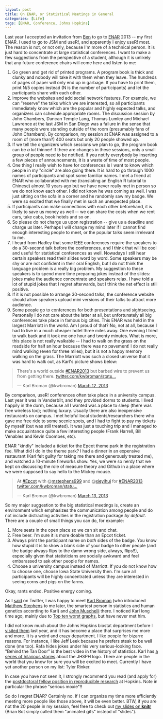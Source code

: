 ```yaml
---
layout: post
title: On ENAR, or Statistical Meetings in General
categories: [Life]
tags: [ENAR, Conference, Johns Hopkins]
---
```


Last year I accepted an invitation from [Ben](http://dbe.med.upenn.edu/biostat-research/bcfrench) to go to [ENAR](http://www.enar.org/meetings.cfm) 2013 -- my first ENAR. I used to go to JSM and useR!, and apparently I enjoy useR! most. The reason is not, or not only, because I'm more of a technical person. It is just hard to concentrate at large statistical conferences. I want to make a few suggestions from the perspective of a student, although it is unlikely that any future conference chairs will come here and listen to me:

1. Go green and get rid of printed programs. A program book is thick and clunky and nobody will take it with them when they leave. The hundreds of pages of paper will only end up in garbage. If you have to print them, print N/5 copies instead (N is the number of participants) and let the participants share with each other.
1. Improve the websites and add social network features. For example, we can "reserve" the talks which we are interested, so all participants immediately know which are the popular and highly expected talks, and organizers can schedule appropriate rooms. The discussion session by John Chambers, Duncan Temple Lang, Thomas Lumley and Michael Lawrence at the last JSM in San Diego was a failure in the sense that many people were standing outside of the room (presumably fans of John Chambers). By comparison, my session at ENAR was assigned to a room of (more than?) 400 seats but only 20 people showed up.
1. If we tell the organizers which sessions we plan to go, the program book can be _a lot_ thinner! If there are changes in these sessions, only a small group of people need to be notified. If you notify everybody by inserting a few pieces of announcements, it is a waste of time of most people.
1. One thing I really wish to have for conferences is I want to know which people in my "circle" are also going there. It is hard to go through 1000 names of participants and spot some familiar names. I met a friend at ENAR who collaborated with me (translating an English R tutorial to Chinese) almost 10 years ago but we have never really met in person so we do not know each other. I did not know he was coming as well. I was just sitting on the sofa in a corner and he randomly saw my badge. We were so excited that we finally met in such an unexpected place.
1. If participants can make connections with each other beforehand, it is likely to save us money as well -- we can share the costs when we rent cars, take cabs, book hotels and so on.
1. So please do not charge us upon registration -- give us a deadline and charge us later. Perhaps I will change my mind later if I cannot find enough interesting people to meet, or the popular talks seem irrelevant to me.
1. I heard from Hadley that some IEEE conferences require the speakers to do a 30-second talk before the conferences, and I think that will be cool and useful for statistical conferences as well. Nowadays I still hear certain speakers read their slides word by word. Some speakers may be shy or are not confident in their oral English, but I do not think the language problem is a really big problem. My suggestion to these speakers is to spend more time preparing jokes instead of the slides: jokes make the audience concentrate and speakers relax. I have told a lot of stupid jokes that I regret afterwards, but I think the net effect is still positive.
1. If it is not possible to arrange 30-second talks, the conference website should allow speakers upload mini versions of their talks to attract more audience.
1. Some people go to conferences for both presentations and sightseeing. Personally I do not care about the latter at all, but unfortunately all big conferences take place in famous big cities. This ENAR was held in the largest Marriott in the world. Am I proud of that? No, not at all, because I had to live in a much cheaper hotel three miles away. One evening I tried to walk back and it took me one hour and twenty minutes. What is more, this place is not really walkable -- I had to walk on the grass on the roadside for half an hour because there was no pavement! I do not really mind walking (even for three miles), but it is not a happy memory walking on the grass. The Marriott was such a closed universe that it was hard to walk out, as Karl's picture shows below:

<blockquote class="twitter-tweet"><p>There's a world outside <a href="https://twitter.com/search/%23ENAR2013">#ENAR2013</a> but barbed wire to prevent us from getting there. <a href="http://t.co/Yca4pCcoeW" title="http://twitter.com/kwbroman/status/311534419255107585/photo/1">twitter.com/kwbroman/statu…</a></p>&mdash; Karl Broman (@kwbroman) <a href="https://twitter.com/kwbroman/status/311534419255107585">March 12, 2013</a></blockquote>
<script async src="//platform.twitter.com/widgets.js" charset="utf-8"></script>

By comparison, useR! conferences often take place in a university campus. Last year it was in Vanderbilt, and they provided dorms to students. I lived happily in the dorm, because all I wanted was a place to sleep (there was free wireless too); nothing luxury. Usually there are also inexpensive restaurants on campus. I met helpful local students/researchers there who gave me free ride to some scenic spots, and I had to fight to pay my tickets by myself (but was still treated). It was just a touching trip and I managed to make acquaintance quite a few interesting people (Frank Harrell, Bill Venables and Kevin Coombes, etc).

ENAR "kindly" included a ticket for the Epcot theme park in the registration fee. What did I do in the theme park? I had a dinner in an expensive restaurant (Karl felt guilty for taking me there and generously treated me), and watched a 10-minute fireworks show. Yes, we were so nerdy that we kept on discussing the role of measure theory and Github in a place where we were supposed to say hello to the Mickey mouse.

<blockquote class="twitter-tweet"><p>At <a href="https://twitter.com/search/%23Epcot">#Epcot</a> with @<a href="https://twitter.com/mstephens999">mstephens999</a> and @<a href="https://twitter.com/xieyihui">xieyihui</a> for <a href="https://twitter.com/search/%23ENAR2013">#ENAR2013</a> <a href="http://t.co/zYDJiZKWRu" title="http://twitter.com/kwbroman/status/311641759069388803/photo/1">twitter.com/kwbroman/statu…</a></p>&mdash; Karl Broman (@kwbroman) <a href="https://twitter.com/kwbroman/status/311641759069388803">March 13, 2013</a></blockquote>
<script async src="//platform.twitter.com/widgets.js" charset="utf-8"></script>

So my major suggestion to the big statistical meetings is, create an environment which emphasizes the communication among people and do not include distracting activities in the registration package _by default_. There are a couple of small things you can do, for example:

1. More seats in the open place so we can sit and chat.
1. Free beer. I'm sure it is more doable than an Epcot ticket.
1. Always print the participant name on _both_ sides of the badge. You know how stupid it is to show a blank side of your badge to other people (and the badge always flips to the damn wrong side, always, flips!!), especially given that statisticians are socially awkward and feel embarassed to ask other people for names.
1. Choose a university campus instead of Marriott. If you do not know how to choose one, choose Iowa State University then. I'm sure all participants will be highly concentrated unless they are interested in seeing corns and pigs on the farms.

Okay, rants ended. Positive energy coming.

As I [said](https://twitter.com/xieyihui/status/311514223207387138) on Twitter, I was happy to meet [Karl Broman](http://www.biostat.wisc.edu/~kbroman/) (who introduced [Matthew Stephens](http://stephenslab.uchicago.edu/) to me later, the smartest person in statistics and human genetics according to Karl) and [John Muschelli](http://biostat.jhsph.edu/~jmuschel/) there. I noticed Karl long time ago, mainly due to [Top ten worst graphs](http://www.biostat.wisc.edu/~kbroman/topten_worstgraphs), but have never met him.

I did not know much about the Johns Hopkins biostat department before I [visited them](/en/2012/10/visiting/) last year, and it has become a place that surprises me more and more. It is a weird and crazy department. I like people for bizarre reasons. For instance, I like Jeff Leek because he prefers steak to be well done (me too). Rafa hides jokes under his very serious-looking face. "Behind the Tan Door" is the best video in the history of statistics. Karl has [a series of hilarious stories](http://kbroman.wordpress.com/2013/03/06/the-hopkins-sph-logo-part-3-karls-revenge/) about the JHSPH logo. There are people in the world that you know for sure you will be excited to meet. Currently I have yet another person on my list: Tyler Rinker.

In case you have not seen it, I strongly recommend you read (and apply for) the [postdoctoral fellow position in reproducible research](http://simplystatistics.org/?p=1097) at Hopkins. Note in particular the phrase "serious moxie"!!

So do I regret ENAR? Certainly no. If I can organize my time more efficiently meeting more people like those above, it will be even better. BTW, if you are not the 20 people in my session, feel free to check out [my slides on **knitr**](http://dl.dropbox.com/u/15335397/slides/knitr-ENAR-Yihui-Xie-2013.html) (Brian Bot simply called them "animated gifs" instead of "slides").

